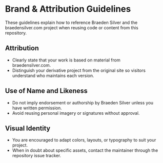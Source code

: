 # Brand & Attribution Guidelines

These guidelines explain how to reference Braeden Silver and the braedensilver.com project when reusing code or content from this repository.

## Attribution
- Clearly state that your work is based on material from braedensilver.com.
- Distinguish your derivative project from the original site so visitors understand who maintains each version.

## Use of Name and Likeness
- Do not imply endorsement or authorship by Braeden Silver unless you have written permission.
- Avoid reusing personal imagery or signatures without approval.

## Visual Identity
- You are encouraged to adapt colors, layouts, or typography to suit your project.
- When in doubt about specific assets, contact the maintainer through the repository issue tracker.
